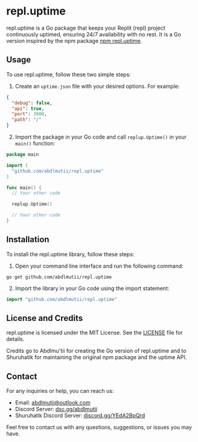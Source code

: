 # repl.uptime

repl.uptime is a Go package that keeps your Replit (repl) project continuously uptimed, ensuring 24/7 availability with no rest. It is a Go version inspired by the npm package [npm repl.uptime](https://www.npmjs.com/package/repl.uptime).

## Usage

To use repl.uptime, follow these two simple steps:

1. Create an `uptime.json` file with your desired options. For example:

```json
{
  "debug": false,
  "api": true,
  "port": 3000,
  "path": "/"
}
```

2. Import the package in your Go code and call `replup.Uptime()` in your `main()` function:

```go
package main

import (
  "github.com/abdlmutii/repl.uptime"
)

func main() {
  // Your other code

  replup.Uptime()

  // Your other code
}
```

## Installation

To install the repl.uptime library, follow these steps:

1. Open your command line interface and run the following command:
```
go get github.com/abdlmutii/repl.uptime
```

2. Import the library in your Go code using the import statement:
```go
import "github.com/abdlmutii/repl.uptime"
```

## License and Credits

repl.uptime is licensed under the MIT License. See the [LICENSE](LICENSE.txt) file for details.

Credits go to Abdlmu'tii for creating the Go version of repl.uptime and to Shuruhatik for maintaining the original npm package and the uptime API.

## Contact

For any inquiries or help, you can reach us:

- Email: abdlmutii@outlook.com
- Discord Server: [dsc.gg/abdlmutii](https://dsc.gg/abdlmutii)
- Shuruhatik Discord Server: [discord.gg/YEdA2BpQrd](https://discord.gg/YEdA2BpQrd)

Feel free to contact us with any questions, suggestions, or issues you may have.
